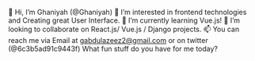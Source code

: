 👋 Hi, I’m Ghaniyah (@Ghaniyah)
👀 I’m interested in frontend technologies and Creating great User Interface.
🌱 I’m currently learning Vue.js!
💞️ I’m looking to collaborate on React.js/ Vue.js / Django projects.
📫 You can reach me via Email at gabdulazeez2@gmail.com or on twitter (@6c3b5ad91c9443f)
What fun stuff do you have for me today?
